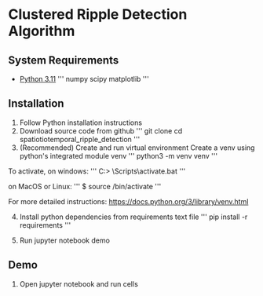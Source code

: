 # Clustered Ripple Detection Algorithm

## System Requirements
* [Python 3.11](https://www.python.org/downloads)
'''
numpy
scipy
matplotlib
'''

## Installation
1. Follow Python installation instructions
2. Download source code from github
'''
git clone 
cd spatiotiotemporal_ripple_detection
'''
3. (Recommended) Create and run virtual environment
Create a venv using python's integrated module venv
'''
python3 -m venv venv
'''

To activate, on windows:
'''
C:\> <venv>\Scripts\activate.bat
'''

on MacOS or Linux:
'''
$ source <venv>/bin/activate
'''

For more detailed instructions: https://docs.python.org/3/library/venv.html

4. Install python dependencies from requirements text file
'''
pip install -r requirements
'''

5. Run jupyter notebook demo

## Demo

1. Open jupyter notebook and run cells

